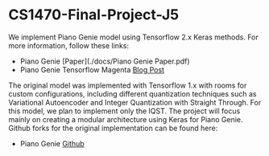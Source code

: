 # CS1470-Final-Project-J5
We implement Piano Genie model using Tensorflow 2.x Keras methods. For more information, follow these links:
* Piano Genie [Paper](./docs/Piano Genie Paper.pdf)
* Piano Genie Tensorflow Magenta [Blog Post](https://magenta.tensorflow.org/pianogenie)

The original model was implemented with Tensorflow 1.x with rooms for custom configurations, including different quantization techniques such as Variational Autoencoder and Integer Quantization with Straight Through. For this model, we plan to implement only the IQST. The project will focus mainly on creating a modular architecture using Keras for Piano Genie. Github forks for the original implementation can be found here:
* Piano Genie [Github](https://github.com/tensorflow/magenta/tree/master/magenta/models/piano_genie)
